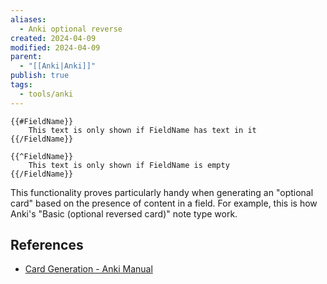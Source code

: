 ```yaml
---
aliases:
  - Anki optional reverse
created: 2024-04-09
modified: 2024-04-09
parent:
  - "[[Anki|Anki]]"
publish: true
tags:
  - tools/anki
---
```


```
{{#FieldName}}
    This text is only shown if FieldName has text in it
{{/FieldName}}

{{^FieldName}}
    This text is only shown if FieldName is empty
{{/FieldName}}
```

This functionality proves particularly handy when generating an "optional card" based on the presence of content in a field. For example, this is how Anki's "Basic (optional reversed card)" note type work.

## References
- [Card Generation - Anki Manual](https://docs.ankiweb.net/templates/generation.html#conditional-replacement)